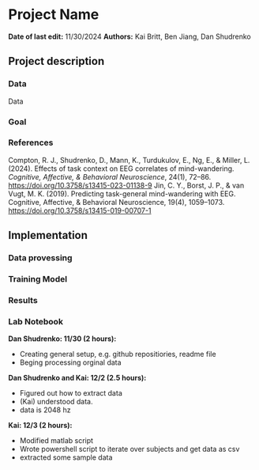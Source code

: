 # Project Name
**Date of last edit:** 11/30/2024
**Authors:** Kai Britt, Ben Jiang, Dan Shudrenko

## Project description
### Data
Data
### Goal
### References
Compton, R. J., Shudrenko, D., Mann, K., Turdukulov, E., Ng, E., & Miller, L. (2024). Effects of task context on EEG correlates of mind-wandering. _Cognitive, Affective, & Behavioral Neuroscience_, 24(1), 72–86. https://doi.org/10.3758/s13415-023-01138-9
Jin, C. Y., Borst, J. P., & van Vugt, M. K. (2019). Predicting task-general mind-wandering with EEG. Cognitive, Affective, & Behavioral Neuroscience, 19(4), 1059–1073. https://doi.org/10.3758/s13415-019-00707-1
## Implementation
### Data provessing
### Training Model
### Results
### Lab Notebook
**Dan Shudrenko: 11/30 (2 hours):**
- Creating general setup, e.g. github repositiories, readme file 
- Beging processing orginal data

**Dan Shudrenko and Kai: 12/2 (2.5 hours):**
- Figured out how to extract data
- (Kai) understood data.
- data is 2048 hz

**Kai: 12/3 (2 hours):**
- Modified matlab script
- Wrote powershell script to iterate over subjects and get data as csv 
- extracted some sample data
